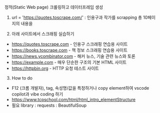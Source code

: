 정적(Static Web page) 크롤링하고 데이터프레임 생성
1. url = 'https://quotes.toscrape.com/' : 인용구과 작가를 scrapping 총 10페이지의 내용을

2. 아래 사이트에서 스크래핑 실습하기
- https://quotes.toscrape.com - 인용구 스크래핑 연습용 사이트
- https://books.toscrape.com - 책 정보 스크래핑 연습용 사이트
- https://news.ycombinator.com - 해커 뉴스, 기술 관련 뉴스와 토론
- https://example.com - 매우 단순한 구조의 기본 HTML 사이트
- https://httpbin.org - HTTP 요청 테스트 사이트

3. How to do
- F12 (크롬 개발자), tag, 속성명/값을 특정하거나 copy element하여 vscode copilot과 vibe coding 하기
- https://www.tcpschool.com/html/html_intro_elementStructure
- 필요 library
   : requests
   : BeautifulSoup
